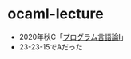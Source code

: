 # ocaml-lecture

- 2020年秋C「[プログラム言語論I](https://kdb.tsukuba.ac.jp/syllabi/2020/GB20111/jpn/)」
- 23-23-15でAだった
